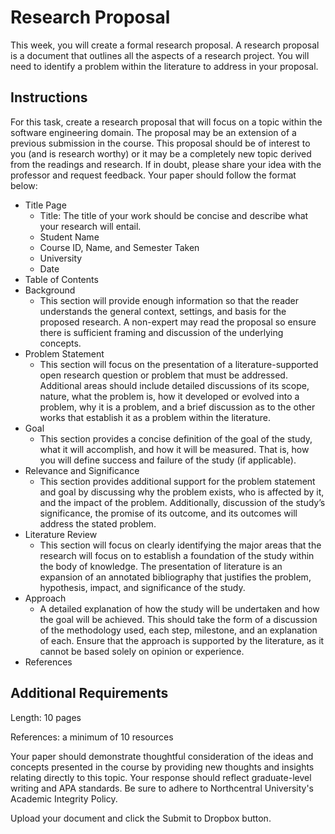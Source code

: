 # Research Proposal

This week, you will create a formal research proposal. A research proposal is a document that outlines all the aspects of a research project. You will need to identify a problem within the literature to address in your proposal.

## Instructions

For this task, create a research proposal that will focus on a topic within the software engineering domain. The proposal may be an extension of a previous submission in the course. This proposal should be of interest to you (and is research worthy) or it may be a completely new topic derived from the readings and research. If in doubt, please share your idea with the professor and request feedback. Your paper should follow the format below:

- Title Page
  - Title: The title of your work should be concise and describe what your research will entail.
  - Student Name
  - Course ID, Name, and Semester Taken
  - University
  - Date
- Table of Contents
- Background
  - This section will provide enough information so that the reader understands the general context, settings, and basis for the proposed research. A non-expert may read the proposal so ensure there is sufficient framing and discussion of the underlying concepts.
- Problem Statement
  - This section will focus on the presentation of a literature-supported open research question or problem that must be addressed. Additional areas should include detailed discussions of its scope, nature, what the problem is, how it developed or evolved into a problem, why it is a problem, and a brief discussion as to the other works that establish it as a problem within the literature.
- Goal
  - This section provides a concise definition of the goal of the study, what it will accomplish, and how it will be measured. That is, how you will define success and failure of the study (if applicable).
- Relevance and Significance
  - This section provides additional support for the problem statement and goal by discussing why the problem exists, who is affected by it, and the impact of the problem. Additionally, discussion of the study’s significance, the promise of its outcome, and its outcomes will address the stated problem.
- Literature Review
  - This section will focus on clearly identifying the major areas that the research will focus on to establish a foundation of the study within the body of knowledge. The presentation of literature is an expansion of an annotated bibliography that justifies the problem, hypothesis, impact, and significance of the study.
- Approach
  - A detailed explanation of how the study will be undertaken and how the goal will be achieved. This should take the form of a discussion of the methodology used, each step, milestone, and an explanation of each. Ensure that the approach is supported by the literature, as it cannot be based solely on opinion or experience.
- References

## Additional Requirements

Length: 10 pages

References: a minimum of 10 resources

Your paper should demonstrate thoughtful consideration of the ideas and concepts presented in the course by providing new thoughts and insights relating directly to this topic. Your response should reflect graduate-level writing and APA standards. Be sure to adhere to Northcentral University's Academic Integrity Policy.

Upload your document and click the Submit to Dropbox button.
